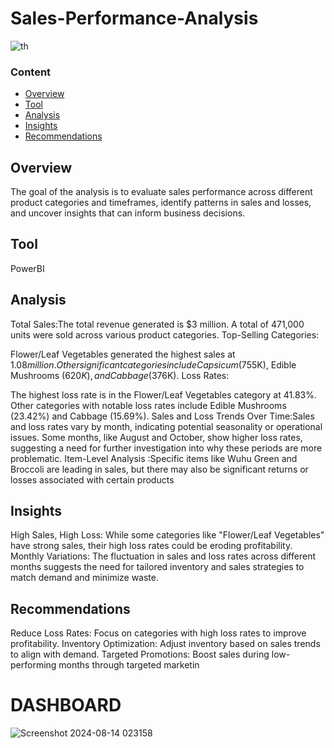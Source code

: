 # Sales-Performance-Analysis

![th](https://github.com/user-attachments/assets/ce48b4a6-e479-4c61-aadb-11afcc0d5fa4)


###  Content 
- [Overview](overview)
- [Tool](#tool)
- [Analysis](#analysis)
- [Insights](Insights)
- [Recommendations](#recommendations)

## Overview
The goal of the analysis is to evaluate sales performance across different product categories and timeframes, identify patterns in sales and losses, and uncover insights that can inform business decisions.


## Tool
PowerBI

## Analysis 

 Total Sales:The total revenue generated is $3 million.
A total of 471,000 units were sold across various product categories.
Top-Selling Categories:

Flower/Leaf Vegetables generated the highest sales at $1.08 million.
Other significant categories include Capsicum ($755K), Edible Mushrooms ($620K), and Cabbage ($376K).
Loss Rates:

The highest loss rate is in the Flower/Leaf Vegetables category at 41.83%.
Other categories with notable loss rates include Edible Mushrooms (23.42%) and Cabbage (15.69%).
Sales and Loss Trends Over Time:Sales and loss rates vary by month, indicating potential seasonality or operational issues.
Some months, like August and October, show higher loss rates, suggesting a need for further investigation into why these periods are more problematic.
Item-Level Analysis :Specific items like Wuhu Green and Broccoli are leading in sales, but there may also be significant returns or losses associated with certain products


 ## Insights
High Sales, High Loss: While some categories like "Flower/Leaf Vegetables" have strong sales, their high loss rates could be eroding profitability.
Monthly Variations: The fluctuation in sales and loss rates across different months suggests the need for tailored inventory and sales strategies to match demand and minimize waste.


## Recommendations
Reduce Loss Rates: Focus on categories with high loss rates to improve profitability.
Inventory Optimization: Adjust inventory based on sales trends to align with demand.
Targeted Promotions: Boost sales during low-performing months through targeted marketin
# DASHBOARD 
![Screenshot 2024-08-14 023158](https://github.com/user-attachments/assets/d8b0e6fa-0c49-48dd-9cd4-b1bcd6e602fa)

